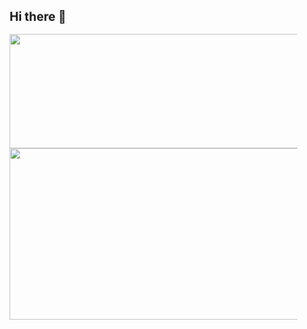 ## Hi there 👋

<!--
**doob9p/doob9p** is a ✨ _special_ ✨ repository because its `README.md` (this file) appears on your GitHub profile.

Here are some ideas to get you started:

- 🔭 I’m currently working on ...
- 🌱 I’m currently learning ...
- 👯 I’m looking to collaborate on ...
- 🤔 I’m looking for help with ...
- 💬 Ask me about ...
- 📫 How to reach me: ...
- 😄 Pronouns: ...
- ⚡ Fun fact: ...
-->


<a href="https://github.com/devxb/gitanimals">
  <img
    src="https://render.gitanimals.org/lines/doob9p?pet-id=642615988897940942"
    width="800"
    height="200"
  />
</a>
  


<a href="https://github.com/devxb/gitanimals">
  <img
    src="https://render.gitanimals.org/farms/doob9p"
    width="600"
    height="300"
  />
</a>
